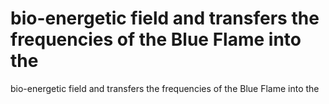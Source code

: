 # bio-energetic field and transfers the frequencies of the Blue Flame into the

bio-energetic field and transfers the frequencies of the Blue Flame into the
